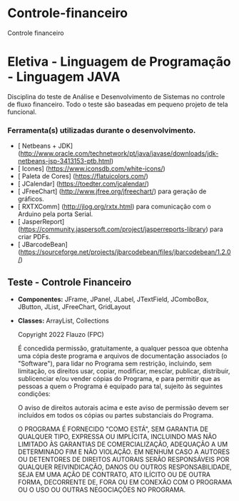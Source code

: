 # Controle-financeiro
 Controle financeiro
 # Eletiva - Linguagem de Programação - Linguagem JAVA

Disciplina do teste de Análise e Desenvolvimento de Sistemas no controle de fluxo financeiro. Todo o teste são baseadas em pequeno projeto de tela funcional.

### Ferramenta(s) utilizadas durante o desenvolvimento.

- [ Netbeans + JDK] (http://www.oracle.com/technetwork/pt/java/javase/downloads/jdk-netbeans-jsp-3413153-ptb.html)
- [ Icones] (https://www.iconsdb.com/white-icons/)
- [ Paleta de Cores] (https://flatuicolors.com/)
- [ JCalendar] (https://toedter.com/jcalendar/)
- [ JFreeChart] (http://www.jfree.org/jfreechart/) para geração de gráficos.
- [ RXTXComm] (http://jlog.org/rxtx.html) para comunicação com o Arduino pela porta Serial.
- [ JasperReport] (https://community.jaspersoft.com/project/jasperreports-library) para criar PDFs.
- [ JBarcodeBean] (https://sourceforge.net/projects/jbarcodebean/files/jbarcodebean/1.2.0/)

## Teste - Controle Financeiro

- **Componentes:** JFrame, JPanel, JLabel, JTextField, JComboBox, JButton, JList, JFreeChart, GridLayout
- **Classes:** ArrayList, Collections

    Copyright 2022 Flauzo (FPC)

    É concedida permissão, gratuitamente, a qualquer pessoa que obtenha uma cópia
    deste programa e arquivos de documentação associados (o "Software"), para lidar
    no Programa sem restrição, incluindo, sem limitação, os direitos
    usar, copiar, modificar, mesclar, publicar, distribuir, sublicenciar e/ou vender
    cópias do Programa, e para permitir que as pessoas a quem o Programa é
    equipado para tal, sujeito às seguintes condições:

    O aviso de direitos autorais acima e este aviso de permissão devem ser incluídos em todos os
    cópias ou partes substanciais do Programa.

    O PROGRAMA É FORNECIDO "COMO ESTÁ", SEM GARANTIA DE QUALQUER TIPO, EXPRESSA OU
    IMPLÍCITA, INCLUINDO MAS NÃO LIMITADO ÀS GARANTIAS DE COMERCIALIZAÇÃO,
    ADEQUAÇÃO A UM DETERMINADO FIM E NÃO VIOLAÇÃO. EM NENHUM CASO A
    AUTORES OU DETENTORES DE DIREITOS AUTORAIS SERÃO RESPONSÁVEIS POR QUALQUER REIVINDICAÇÃO, DANOS OU OUTROS
    RESPONSABILIDADE, SEJA EM UMA AÇÃO DE CONTRATO, ATO ILÍCITO OU DE OUTRA FORMA, DECORRENTE DE,
    FORA OU EM CONEXÃO COM O PROGRAMA OU O USO OU OUTRAS NEGOCIAÇÕES NO
    PROGRAMA.
